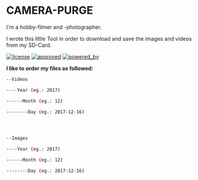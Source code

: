 # CAMERA-PURGE

I'm a hobby-filmer and -photographer.

I wrote this little Tool in order to download and save the images and videos from my SD-Card.

[![license](https://img.shields.io/github/license/mashape/apistatus.svg?style=plastic)](https://github.com/mmuyakwa/bash-scripts/blob/master/LICENSE) [![approved](https://img.shields.io/badge/approved-by%20Mein%20Nachbar-green.svg?style=plastic)](https://encrypted.google.com/search?q=steffen+held) [![powered_by](https://img.shields.io/badge/part%20of-Likando%20Publishing-red.svg?style=plastic)](https://www.likando.de)

**I like to order my files as followed:**

```bash
--Videos

----Year (eg.: 2017)

------Month (eg.: 12)

--------Day (eg.: 2017-12-16)




--Images

----Year (eg.: 2017)

------Month (eg.: 12)

--------Day (eg.: 2017-12-16)
```

